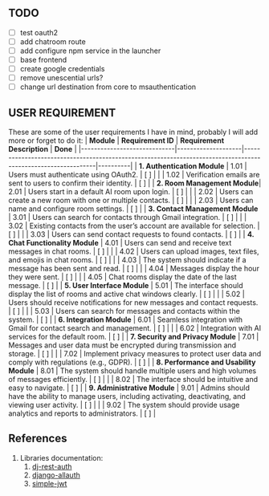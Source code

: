## TODO

- [ ] test oauth2
- [ ] add chatroom route
- [ ] add configure npm service in the launcher
- [ ] base frontend
- [ ] create google credentials
- [ ] remove unescential urls?
- [ ] change url destination from core to msauthentication

## USER REQUIREMENT

These are some of the user requirements I have in mind, probably I will add more or forget to do it:
| **Module** | **Requirement ID** | **Requirement Description** | **Done** |
|-----------------------------|--------------------|--------------------------------------------------------------------------------------------------------------|----------|
| **1. Authentication Module** | 1.01 | Users must authenticate using OAuth2. | [ ] |
| | 1.02 | Verification emails are sent to users to confirm their identity. | [ ] |
| **2. Room Management Module**| 2.01 | Users start in a default AI room upon login. | [ ] |
| | 2.02 | Users can create a new room with one or multiple contacts. | [ ] |
| | 2.03 | Users can name and configure room settings. | [ ] |
| **3. Contact Management Module** | 3.01 | Users can search for contacts through Gmail integration. | [ ] |
| | 3.02 | Existing contacts from the user’s account are available for selection. | [ ] |
| | 3.03 | Users can send contact requests to found contacts. | [ ] |
| **4. Chat Functionality Module** | 4.01 | Users can send and receive text messages in chat rooms. | [ ] |
| | 4.02 | Users can upload images, text files, and emojis in chat rooms. | [ ] |
| | 4.03 | The system should indicate if a message has been sent and read. | [ ] |
| | 4.04 | Messages display the hour they were sent. | [ ] |
| | 4.05 | Chat rooms display the date of the last message. | [ ] |
| **5. User Interface Module** | 5.01 | The interface should display the list of rooms and active chat windows clearly. | [ ] |
| | 5.02 | Users should receive notifications for new messages and contact requests. | [ ] |
| | 5.03 | Users can search for messages and contacts within the system. | [ ] |
| **6. Integration Module** | 6.01 | Seamless integration with Gmail for contact search and management. | [ ] |
| | 6.02 | Integration with AI services for the default room. | [ ] |
| **7. Security and Privacy Module** | 7.01 | Messages and user data must be encrypted during transmission and storage. | [ ] |
| | 7.02 | Implement privacy measures to protect user data and comply with regulations (e.g., GDPR). | [ ] |
| **8. Performance and Usability Module** | 8.01 | The system should handle multiple users and high volumes of messages efficiently. | [ ] |
| | 8.02 | The interface should be intuitive and easy to navigate. | [ ] |
| **9. Administrative Module** | 9.01 | Admins should have the ability to manage users, including activating, deactivating, and viewing user activity. | [ ] |
| | 9.02 | The system should provide usage analytics and reports to administrators. | [ ] |

## References

1. Libraries documentation:
   1. [dj-rest-auth](https://dj-rest-auth.readthedocs.io/en/latest/installation.html)
   2. [django-allauth](https://docs.allauth.org/en/latest/socialaccount/providers/google.html)
   3. [simple-jwt](https://django-rest-framework-simplejwt.readthedocs.io/en/latest/getting_started.html)
